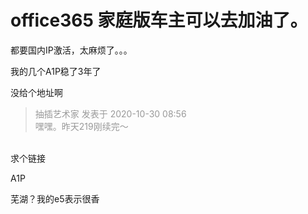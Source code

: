# office365 家庭版车主可以去加油了。


都要国内IP激活，太麻烦了。。。

我的几个A1P稳了3年了

没给个地址啊

<div class="quote"><blockquote><font color="#999999">抽插艺术家 发表于 2020-10-30 08:56</font><br />
<font color="#999999">嘿嘿。昨天219刚续完～</font></blockquote></div><br />
求个链接

A1P

芜湖？我的e5表示很香
